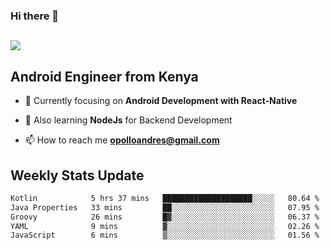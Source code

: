 ### Hi there 👋
<h2 align="left"><img src="https://readme-typing-svg.herokuapp.com?color=000000&lines=I'm+Andrew+Opollo😊;Welcome+to+my+Github😜"> </h2>

## Android Engineer from Kenya


- 🌱 Currently focusing on **Android Development with React-Native**

- 🔭 Also learning **NodeJs** for Backend Development

- 📫 How to reach me **opolloandres@gmail.com**


## Weekly Stats Update
<!--START_SECTION:waka-->

```txt
Kotlin            5 hrs 37 mins   ████████████████████░░░░░   80.64 %
Java Properties   33 mins         ██░░░░░░░░░░░░░░░░░░░░░░░   07.95 %
Groovy            26 mins         █▓░░░░░░░░░░░░░░░░░░░░░░░   06.37 %
YAML              9 mins          ▓░░░░░░░░░░░░░░░░░░░░░░░░   02.26 %
JavaScript        6 mins          ▒░░░░░░░░░░░░░░░░░░░░░░░░   01.56 %
```

<!--END_SECTION:waka-->



